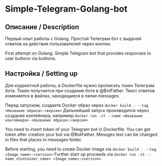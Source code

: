 # Simple-Telegram-Golang-bot
## Описание / Description
Первый опыт работы с Golang.
Простой Телеграм бот с выдачей ответов на действия пользователей через кнопки.

First attempt on Golang.
Simple Telegram bot that provides responses to user buttons via buttions.



## Настройка / Setting up

Для корректной работы, в Dockerfile нужно прописать токен Телеграм бота.
Токен получается при создании бота в @BotFather.
Текст ответов изменяется в файлах, находящиеся в папке messages.

Перед запуском, создаете Docker образ через ``` docker build . --tag <Название образа>:<версия> ```
Дальнейший запуск производится через создание контейнера, например ``` docker run -it --name <Название контейнера> <Название образа>:<версия> ```

You need to insert token of your Telegram bot in Dockerfile.
You can get token after creation your bot via @BotFather.
Messges text can be changed in files that places in messages folder.

Before starting, you need to create Docker image via ``` docker build . --tag <Image name>:<version> ```
Further start up proceeds via ``` docker run -it --name <Container name> <Image name>:<version> ```
